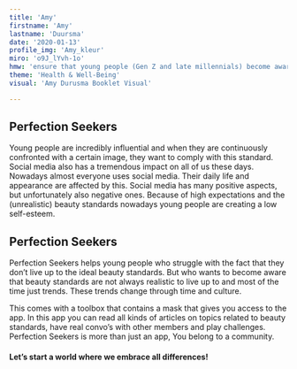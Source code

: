 ```yaml
---
title: 'Amy'
firstname: 'Amy'
lastname: 'Duursma'
date: '2020-01-13'
profile_img: 'Amy_kleur'
miro: 'o9J_lYvh-1o'
hmw: 'ensure that young people (Gen Z and late millennials) become aware of the fact that beauty standards are not always realistic to live up to?'
theme: 'Health & Well-Being'
visual: 'Amy Durusma Booklet Visual'

---
```


## Perfection Seekers 

Young people are incredibly influential and when they are continuously confronted with a certain image, they want to comply with this standard. 
Social media also has a tremendous impact on all of us these days. Nowadays almost everyone uses social media. Their daily life and appearance are affected by this. Social media has many positive aspects, but unfortunately also negative ones.
Because of high expectations and the (unrealistic) beauty standards nowadays young people are creating a low self-esteem.  

 

## Perfection Seekers 

Perfection Seekers helps young people who struggle with the fact that they don’t live up to the ideal beauty standards. But who wants to become aware that beauty standards are not always realistic to live up to and most of the time just trends. These trends change through time and culture. 

This comes with a toolbox that contains a mask that gives you access to the app. In this app you can read all kinds of articles on topics related to beauty standards, have real convo’s with other members and play challenges. Perfection Seekers is more than just an app, You belong to a community.  

#### Let’s start a world where we embrace all differences! 